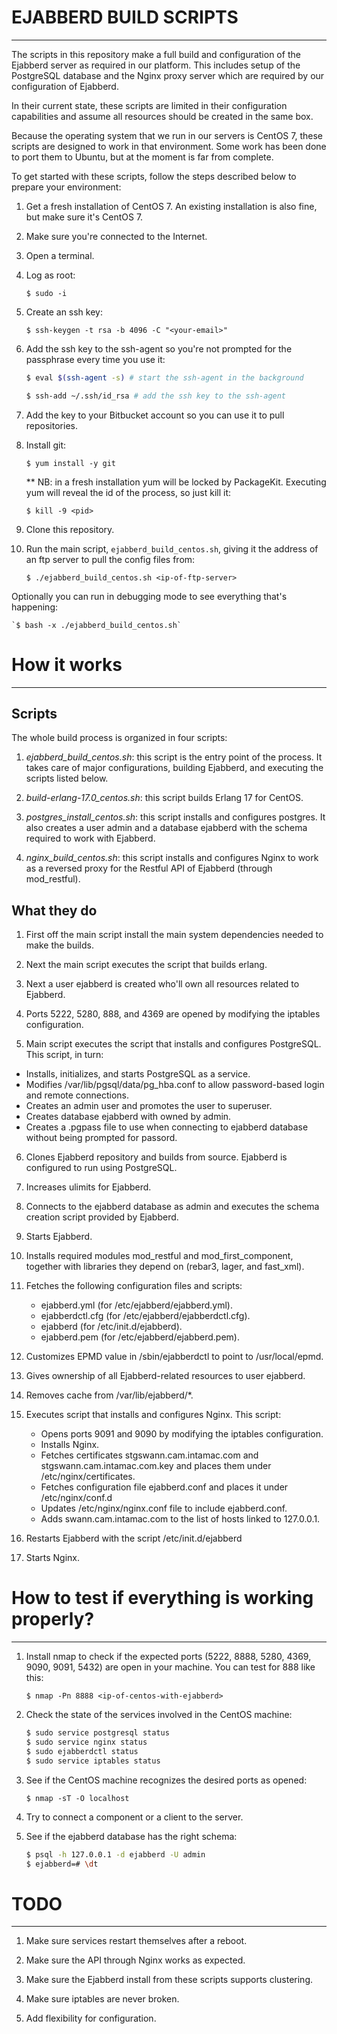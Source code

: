 # EJABBERD BUILD SCRIPTS

----

The scripts in this repository make a full build and configuration of the Ejabberd server as required in our platform. This includes setup of the PostgreSQL database and the Nginx proxy server which are required by our configuration of Ejabberd.

In their current state, these scripts are limited in their configuration capabilities and assume all resources should be created in the same box. 

Because the operating system that we run in our servers is CentOS 7, these scripts are designed to work in that environment. Some work has been done to port them to Ubuntu, but at the moment is far from complete. 

To get started with these scripts, follow the steps described below to prepare your environment:

1. Get a fresh installation of CentOS 7. An existing installation is also fine, but make sure it's CentOS 7.

2.  Make sure you're connected to the Internet. 

3. Open a terminal. 

4. Log as root:

    `$ sudo -i`

5. Create an ssh key:

    `$ ssh-keygen -t rsa -b 4096 -C "<your-email>"`

6. Add the ssh key to the ssh-agent so you're not prompted for the passphrase every time you use it:

	```bash 
	$ eval $(ssh-agent -s) # start the ssh-agent in the background

	$ ssh-add ~/.ssh/id_rsa # add the ssh key to the ssh-agent 
	```

7. Add the key to your Bitbucket account so you can use it to pull repositories. 

8. Install git:

	`$ yum install -y git`

	** NB: in a fresh installation yum will be locked by PackageKit. Executing yum will reveal the id of the process, so just kill it:

	`$ kill -9 <pid>`

9. Clone this repository.

10. Run the main script, `ejabberd_build_centos.sh`, giving it the address of an ftp server to pull the config files from:

	`$ ./ejabberd_build_centos.sh <ip-of-ftp-server>`

Optionally you can run in debugging mode to see everything that's happening:

	`$ bash -x ./ejabberd_build_centos.sh`


# How it works

----

## Scripts 

The whole build process is organized in four scripts:

1. *ejabberd_build_centos.sh*: this script is the entry point of the process. It takes care of major configurations, building Ejabberd, and executing the scripts listed below.

2. *build-erlang-17.0_centos.sh*: this script builds Erlang 17 for CentOS.

3. *postgres_install_centos.sh*: this script installs and configures postgres. It also creates a user admin and a database ejabberd with the schema required to work with Ejabberd.

4. *nginx_build_centos.sh*: this script installs and configures Nginx to work as a reversed proxy for the Restful API of Ejabberd (through mod_restful).

## What they do

1. First off the main script install the main system dependencies needed to make the builds.

2. Next the main script executes the script that builds erlang.

3. Next a user ejabberd is created who'll own all resources related to Ejabberd.

4. Ports 5222, 5280, 888, and 4369 are opened by modifying the iptables configuration.

5. Main script executes the script that installs and configures PostgreSQL. This script, in turn:

- Installs, initializes, and starts PostgreSQL as a service.
- Modifies /var/lib/pgsql/data/pg_hba.conf to allow password-based login and remote connections.
- Creates an admin user and promotes the user to superuser.
- Creates database ejabberd with owned by admin. 
- Creates a .pgpass file to use when connecting to ejabberd database without being prompted for passord.

6. Clones Ejabberd repository and builds from source. Ejabberd is configured to run using PostgreSQL. 

7. Increases ulimits for Ejabberd.

8. Connects to the ejabberd database as admin and executes the schema creation script provided by Ejabberd.

9. Starts Ejabberd.

10. Installs required modules mod_restful and mod_first_component, together with libraries they depend on (rebar3, lager, and fast_xml).

11. Fetches the following configuration files and scripts:

	- ejabberd.yml (for /etc/ejabberd/ejabberd.yml).
	- ejabberdctl.cfg (for /etc/ejabberd/ejabberdctl.cfg).
	- ejabberd (for /etc/init.d/ejabberd).
	- ejabberd.pem (for /etc/ejabberd/ejabberd.pem).

12. Customizes EPMD value in /sbin/ejabberdctl to point to /usr/local/epmd.

13. Gives ownership of all Ejabberd-related resources to user ejabberd.

14. Removes cache from /var/lib/ejabberd/*.

15. Executes script that installs and configures Nginx. This script:

	- Opens ports 9091 and 9090 by modifying the iptables configuration.
	- Installs Nginx.
	- Fetches certificates stgswann.cam.intamac.com and stgswann.cam.intamac.com.key and places them under /etc/nginx/certificates.
	- Fetches configuration file ejabberd.conf and places it under /etc/nginx/conf.d
	- Updates /etc/nginx/nginx.conf file to include ejabberd.conf.
	- Adds swann.cam.intamac.com to the list of hosts linked to 127.0.0.1. 

16. Restarts Ejabberd with the script /etc/init.d/ejabberd

17. Starts Nginx.

# How to test if everything is working properly?

----

1. Install nmap to check if the expected ports (5222, 8888, 5280, 4369, 9090, 9091, 5432) are open in your machine. You can test for 888 like this: 

	`$ nmap -Pn 8888 <ip-of-centos-with-ejabberd>`

2. Check the state of the services involved in the CentOS machine:

	```bash
	$ sudo service postgresql status
	$ sudo service nginx status
	$ sudo ejabberdctl status
	$ sudo service iptables status
	```

3. See if the CentOS machine recognizes the desired ports as opened:

	`$ nmap -sT -O localhost`

4. Try to connect a component or a client to the server. 

5. See if the ejabberd database has the right schema:

	```bash
	$ psql -h 127.0.0.1 -d ejabberd -U admin
	$ ejabberd=# \dt
	```

# TODO

----

1. Make sure services restart themselves after a reboot.

2. Make sure the API through Nginx works as expected.

3. Make sure the Ejabberd install from these scripts supports clustering.

4. Make sure iptables are never broken. 

5. Add flexibility for configuration. 

